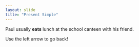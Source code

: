 ```yaml
---
layout: slide
title: "Present Simple"
---
```

<p>Paul usually <b>eats</b> lunch at the school canteen with his friend.</p>
Use the left arrow to go back!
